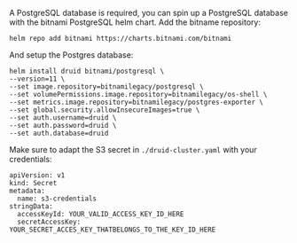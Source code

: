 A PostgreSQL database is required, you can spin up a PostgreSQL database with the bitnami PostgreSQL helm chart.
Add the bitname repository:

    helm repo add bitnami https://charts.bitnami.com/bitnami

And setup the Postgres database:

    helm install druid bitnami/postgresql \
    --version=11 \
    --set image.repository=bitnamilegacy/postgresql \
    --set volumePermissions.image.repository=bitnamilegacy/os-shell \
    --set metrics.image.repository=bitnamilegacy/postgres-exporter \
    --set global.security.allowInsecureImages=true \
    --set auth.username=druid \
    --set auth.password=druid \
    --set auth.database=druid

Make sure to adapt the S3 secret in `./druid-cluster.yaml` with your credentials:

    apiVersion: v1
    kind: Secret
    metadata:
      name: s3-credentials
    stringData:
      accessKeyId: YOUR_VALID_ACCESS_KEY_ID_HERE
      secretAccessKey: YOUR_SECRET_ACCES_KEY_THATBELONGS_TO_THE_KEY_ID_HERE

